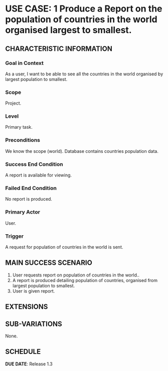 # USE CASE: 1 Produce a Report on the population of countries in the world organised largest to smallest.

## CHARACTERISTIC INFORMATION

### Goal in Context

As a user, I want to be able to see all the countries in the world organised by largest population to smallest.

### Scope

Project.

### Level

Primary task.

### Preconditions

We know the scope (world).  Database contains countries population data.

### Success End Condition

A report is available for viewing.

### Failed End Condition

No report is produced.

### Primary Actor

User.

### Trigger

A request for population of countries in the world is sent.

## MAIN SUCCESS SCENARIO

1. User requests report on population of countries in the world..
2. A report is produced detailing population of countries, organised from largest population to smallest.
3. User is given report.

## EXTENSIONS

## SUB-VARIATIONS

None.

## SCHEDULE

**DUE DATE**: Release 1.3
